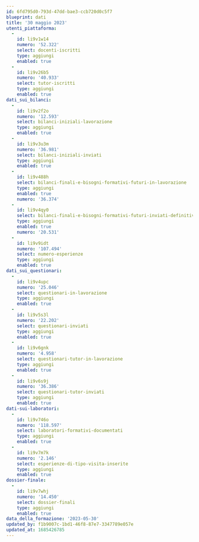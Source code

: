 ```yaml
---
id: 6fd795d0-793d-47dd-bae3-ccb720d0c5f7
blueprint: dati
title: '30 maggio 2023'
utenti_piattaforma:
  -
    id: li9v1w14
    numero: '52.322'
    select: docenti-iscritti
    type: aggiungi
    enabled: true
  -
    id: li9v26b5
    numero: '40.933'
    select: tutor-iscritti
    type: aggiungi
    enabled: true
dati_sui_bilanci:
  -
    id: li9v2f2o
    numero: '12.593'
    select: bilanci-iniziali-lavorazione
    type: aggiungi
    enabled: true
  -
    id: li9v3u3m
    numero: '36.981'
    select: bilanci-iniziali-inviati
    type: aggiungi
    enabled: true
  -
    id: li9v488h
    select: bilanci-finali-e-bisogni-formativi-futuri-in-lavorazione
    type: aggiungi
    enabled: true
    numero: '36.374'
  -
    id: li9v4qy0
    select: bilanci-finali-e-bisogni-formativi-futuri-inviati-definitivamente
    type: aggiungi
    enabled: true
    numero: '20.531'
  -
    id: li9v9idt
    numero: '107.494'
    select: numero-esperienze
    type: aggiungi
    enabled: true
dati_sui_questionari:
  -
    id: li9v4upc
    numero: '25.046'
    select: questionari-in-lavorazione
    type: aggiungi
    enabled: true
  -
    id: li9v5s3l
    numero: '22.202'
    select: questionari-inviati
    type: aggiungi
    enabled: true
  -
    id: li9v6gnk
    numero: '4.958'
    select: questionari-tutor-in-lavorazione
    type: aggiungi
    enabled: true
  -
    id: li9v6s9j
    numero: '36.386'
    select: questionari-tutor-inviati
    type: aggiungi
    enabled: true
dati-sui-laboratori:
  -
    id: li9v746o
    numero: '118.597'
    select: laboratori-formativi-documentati
    type: aggiungi
    enabled: true
  -
    id: li9v7m7k
    numero: '2.146'
    select: esperienze-di-tipo-visita-inserite
    type: aggiungi
    enabled: true
dossier-finale:
  -
    id: li9v7whj
    numero: '14.450'
    select: dossier-finali
    type: aggiungi
    enabled: true
data_della_formazione: '2023-05-30'
updated_by: f1b9007c-1bd1-46f8-87e7-3347789e057e
updated_at: 1685426785
---
```

